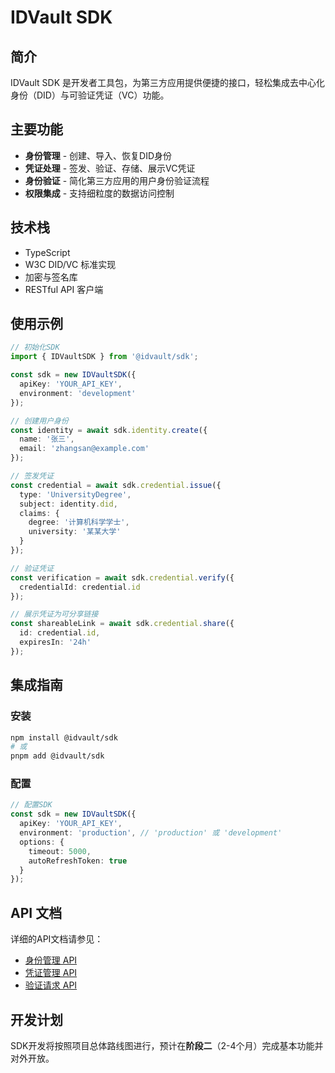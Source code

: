 # IDVault SDK

## 简介

IDVault SDK 是开发者工具包，为第三方应用提供便捷的接口，轻松集成去中心化身份（DID）与可验证凭证（VC）功能。

## 主要功能

- **身份管理** - 创建、导入、恢复DID身份
- **凭证处理** - 签发、验证、存储、展示VC凭证
- **身份验证** - 简化第三方应用的用户身份验证流程
- **权限集成** - 支持细粒度的数据访问控制

## 技术栈

- TypeScript
- W3C DID/VC 标准实现
- 加密与签名库
- RESTful API 客户端

## 使用示例

```typescript
// 初始化SDK
import { IDVaultSDK } from '@idvault/sdk';

const sdk = new IDVaultSDK({
  apiKey: 'YOUR_API_KEY',
  environment: 'development'
});

// 创建用户身份
const identity = await sdk.identity.create({
  name: '张三',
  email: 'zhangsan@example.com'
});

// 签发凭证
const credential = await sdk.credential.issue({
  type: 'UniversityDegree',
  subject: identity.did,
  claims: {
    degree: '计算机科学学士',
    university: '某某大学'
  }
});

// 验证凭证
const verification = await sdk.credential.verify({
  credentialId: credential.id
});

// 展示凭证为可分享链接
const shareableLink = await sdk.credential.share({
  id: credential.id,
  expiresIn: '24h'
});
```

## 集成指南

### 安装

```bash
npm install @idvault/sdk
# 或
pnpm add @idvault/sdk
```

### 配置

```typescript
// 配置SDK
const sdk = new IDVaultSDK({
  apiKey: 'YOUR_API_KEY',
  environment: 'production', // 'production' 或 'development'
  options: {
    timeout: 5000,
    autoRefreshToken: true
  }
});
```

## API 文档

详细的API文档请参见：

- [身份管理 API](../docs/api-design.md#1-身份管理)
- [凭证管理 API](../docs/api-design.md#2-凭证管理)
- [验证请求 API](../docs/api-design.md#4-验证请求)

## 开发计划

SDK开发将按照项目总体路线图进行，预计在**阶段二**（2-4个月）完成基本功能并对外开放。 